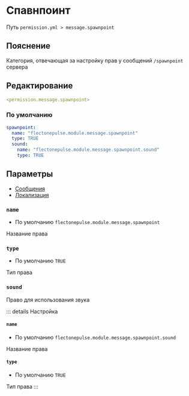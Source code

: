 # Спавнпоинт
Путь `permission.yml > message.spawnpoint`

## Пояснение
Категория, отвечающая за настройку прав у сообщений `/spawnpoint` сервера

## Редактирование
```yaml
<permission.message.spawnpoint>
```

### По умолчанию
```yaml
spawnpoint:
  name: "flectonepulse.module.message.spawnpoint"
  type: TRUE
  sound:
    name: "flectonepulse.module.message.spawnpoint.sound"
    type: TRUE
```

## Параметры

- [Сообщения](/ru/message/spawnpoint/)
- [Локализация](/ru/localizations/ru_ru/message/spawnpoint/)

### `name`
- По умолчанию `flectonepulse.module.message.spawnpoint`

Название права

### `type`
- По умолчанию `TRUE`

Тип права

### `sound`

Право для использования звука

::: details Настройка
#### `name`
- По умолчанию `flectonepulse.module.message.spawnpoint.sound`

Название права

#### `type`
- По умолчанию `TRUE`

Тип права
:::

<!--@include: @/ru/parts/permission.md-->

